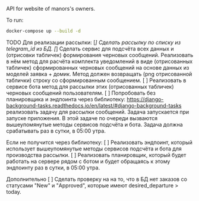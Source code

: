 API for website of manors's owners.

To run:
```bash
docker-compose up --build -d
```
TODO
Для реализации рассылки:
[*] Сделать рассылку по списку из telegram_id из БД.
[*] Сделать сервис для подсчёта всех данных и (отрисовки табличек) формирования черновых сообщений. Реализовать в нём метод для расчёта комплекта уведомлений в виде (отрисованных табличек) сформированных черновых сообщений на основе данных из моделей заявка + домик. Метод должен возвращать (png отрисованной таблички) строку со сформированным сообщением.
[ ] Реализовать в сервисе бота метод для рассылки этих (отрисованных табличек) черновых сообщений пользователям.
[ ] Попробовать без планировщика и эндпоинта через библиотеку: https://django-background-tasks.readthedocs.io/en/latest/#django-background-tasks реализовать задачу для рассылки сообщений. Задача запускается при запуске приложения. В этой задаче по очереди вызваются вышеупомянутые методы сервисов подсчёта и бота. Задача должна срабатывать раз в сутки, в 05:00 утра.

Если не получится через библиотеку:
[ ] Реализовать эндпоинт, который использует вышеупомянутые методы сервисов подсчёта и бота для производства рассылки.
[ ] Реализовать планировщик, который будет работать на сервере рядом с ботом и будет обращаясь к этому эндпоинту раз в сутки, в 05:00 утра.

Дополнительно
[ ] Сделать проверку на на то, что в БД нет заказов со статусами "New" и "Approved", которые имеют desired_departure > today.